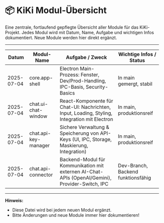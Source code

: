 # 📦 KiKi Modul-Übersicht

Eine zentrale, fortlaufend gepflegte Übersicht aller Module für das KiKi-Projekt. Jedes Modul wird mit Datum, Name, Aufgabe und wichtigen Infos dokumentiert. Neue Module werden hier direkt ergänzt.

---

| Datum       | Modul-Name                | Aufgabe / Zweck                                                                                  | Wichtige Infos / Status         |
|-------------|---------------------------|--------------------------------------------------------------------------------------------------|---------------------------------|
| 2025-07-04  | core.app-shell            | Electron Main-Prozess: Fenster, Dev/Prod-Handling, IPC-Basis, Security-Basics                    | In main gemergt, stabil         |
| 2025-07-04  | chat.ui-chat-window       | React-Komponente für Chat-UI: Nachrichten, Input, Loading, Styling, Integration mit Electron     | In main, produktionsreif        |
| 2025-07-04  | chat.api-key-manager      | Sichere Verwaltung & Speicherung von API-Keys (UI, IPC, Storage, Maskierung, Integration)        | In main, produktionsreif        |
| 2025-07-04  | chat.api-connector        | Backend-Modul für Kommunikation mit externen AI-Chat-APIs (OpenAI/Gemini), Provider-Switch, IPC | Dev-Branch, Backend funktionsfähig |

---

**Hinweis:**
- Diese Datei wird bei jedem neuen Modul ergänzt.
- Bitte Änderungen und neue Module immer hier dokumentieren!
